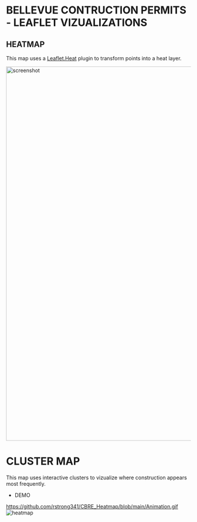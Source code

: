 # BELLEVUE CONTRUCTION PERMITS - LEAFLET VIZUALIZATIONS

## HEATMAP
This map uses a [Leaflet.Heat](https://github.com/Leaflet/Leaflet.heat) plugin
to transform points into a heat layer.


<img width="1022" alt="screenshot" src="https://user-images.githubusercontent.com/74929838/136618950-094474a7-bf6b-46ef-978a-de7bac456d85.png">


# CLUSTER MAP
This map uses interactive clusters to vizualize where construction appears most frequently.

* DEMO

https://github.com/rstrong341/CBRE_Heatmap/blob/main/Animation.gif
![heatmap](https://github.com/rstrong341/CBRE_Heatmap/blob/main/Animation.gif)
